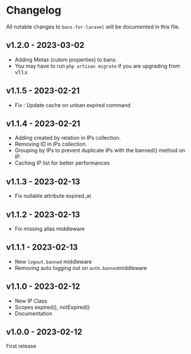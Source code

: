 # Changelog

All notable changes to `bans-for-laravel` will be documented in this file.

## v1.2.0 - 2023-03-02

- Adding Metas (cutom properties) to bans.
- You may have to run `php artisan migrate` if you are upgrading from v1.1.x

## v1.1.5 - 2023-02-21

- Fix : Update cache on unban expired command

## v1.1.4 - 2023-02-21

- Adding created by relation in IPs collection.
- Removing ID in IPs collection.
- Grouping by IPs to prevent duplicate IPs with the banned() method on IP.
- Caching IP list for better performances

## v1.1.3 - 2023-02-13

- Fix nullable attribute expired_at

## v1.1.2 - 2023-02-13

- Fix missing alias middleware

## v1.1.1 - 2023-02-13

- New `logout.banned` middleware
- Removing auto logging out on `auth.banned`middleware

## v1.1.0 - 2023-02-12

- New IP Class
- Scopes expired(), notExpired()
- Documentation

## v1.0.0 - 2023-02-12

First release
